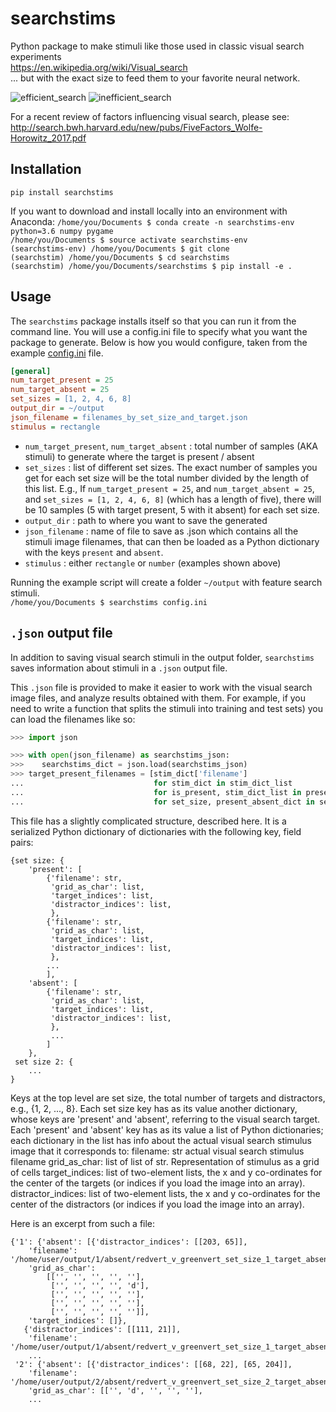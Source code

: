 # searchstims

Python package to make stimuli like those used in classic visual search experiments  
https://en.wikipedia.org/wiki/Visual_search  
... but with the exact size to feed them to your favorite neural network.

![efficient_search](doc/redvert_v_greenvert_set_size_4_target_present_55.png)
![inefficient_search](doc/two_v_five_set_size_6_target_present_78.png)

For a recent review of factors influencing visual search, please see:  
http://search.bwh.harvard.edu/new/pubs/FiveFactors_Wolfe-Horowitz_2017.pdf

## Installation
`pip install searchstims`

If you want to download and install locally into an environment with Anaconda:
`/home/you/Documents $ conda create -n searchstims-env python=3.6 numpy pygame`  
`/home/you/Documents $ source activate searchstims-env`  
`(searchstims-env) /home/you/Documents $ git clone`  
`(searchstim) /home/you/Documents $ cd searchstims`  
`(searchstim) /home/you/Documents/searchstims $ pip install -e .`  

## Usage
The `searchstims` package installs itself so that you can run it from the
command line. You will use a config.ini file to specify what you want the
package to generate. Below is how you would configure, 
taken from the example [config.ini](doc/configs/basic_config.ini) file.

```Ini
[general]
num_target_present = 25
num_target_absent = 25
set_sizes = [1, 2, 4, 6, 8]
output_dir = ~/output
json_filename = filenames_by_set_size_and_target.json
stimulus = rectangle
```

* `num_target_present`, `num_target_absent` : total number of samples (AKA stimuli) to generate where the target is present / absent
* `set_sizes` : list of different set sizes. The exact number of samples you get for each set size will be the total 
number divided by the length of this list. E.g., If `num_target_present = 25`, and `num_target_absent = 25`, and
`set_sizes = [1, 2, 4, 6, 8]` (which has a length of five), there will be 10 samples (5 with target present, 
5 with it absent) for each set size.
* `output_dir` : path to where you want to save the generated
* `json_filename` : name of file to save as .json which contains all the stimuli image filenames, that can 
then be loaded as a Python dictionary with the keys `present` and `absent`. 
* `stimulus` : either `rectangle` or `number` (examples shown above)

Running the example script will create a folder `~/output` with feature
search stimuli.  
`/home/you/Documents $ searchstims config.ini`

## `.json` output file
In addition to saving visual search stimuli in the output folder, `searchstims` 
saves information about stimuli in a `.json` output file. 

This `.json` file is provided to make it easier to work with the visual search 
image files, and analyze results obtained with them. 
For example, if you need to write a function that splits the stimuli into 
training and test sets) you can load the filenames like so:
```Python
>>> import json

>>> with open(json_filename) as searchstims_json:
>>>    searchstims_dict = json.load(searchstims_json)
>>> target_present_filenames = [stim_dict['filename']
...                             for stim_dict in stim_dict_list
...                             for is_present, stim_dict_list in present_absent_dict.items()
...                             for set_size, present_absent_dict in searchstims_dict.items()]
```

This file has a slightly complicated structure, described here. It is a 
serialized Python dictionary of dictionaries with the following key, field pairs:

    {set size: {
        'present': [
            {'filename': str,
             'grid_as_char': list,
             'target_indices': list,
             'distractor_indices': list,
             },
            {'filename': str,
             'grid_as_char': list,
             'target_indices': list,
             'distractor_indices': list,
             },
            ...             
            ],
        'absent': [
            {'filename': str,
             'grid_as_char': list,
             'target_indices': list,
             'distractor_indices': list,
             },
             ...
            ]
        },
     set size 2: {
        ...
    }

Keys at the top level are set size, the total number of targets and distractors, e.g.,
{1, 2, ..., 8}. Each set size key has as its value another dictionary,
whose keys are 'present' and 'absent', referring to the visual search target.
Each 'present' and 'absent' key has as its value a list of Python dictionaries;
each dictionary in the list has info about the actual visual search stimulus image
that it corresponds to:
    filename: str
        actual visual search stimulus filename
    grid_as_char: list
        of list of str. Representation of stimulus as a grid of
        cells
    target_indices: list
        of two-element lists, the x and y co-ordinates for the
        center of the targets (or indices if you load the image into
        an array).
    distractor_indices: list
        of two-element lists, the x and y co-ordinates for the
        center of the distractors (or indices if you load the image into
        an array).

Here is an excerpt from such a file:

    {'1': {'absent': [{'distractor_indices': [[203, 65]],
        'filename': '/home/user/output/1/absent/redvert_v_greenvert_set_size_1_target_absent_0.png',
        'grid_as_char':
            [['', '', '', '', ''],
             ['', '', '', '', 'd'],
             ['', '', '', '', ''],
             ['', '', '', '', ''],
             ['', '', '', '', '']],
        'target_indices': []},
       {'distractor_indices': [[111, 21]],
        'filename': '/home/user/output/1/absent/redvert_v_greenvert_set_size_1_target_absent_1.png',
        ...
     '2': {'absent': [{'distractor_indices': [[68, 22], [65, 204]],
        'filename': '/home/user/output/2/absent/redvert_v_greenvert_set_size_2_target_absent_0.png',
        'grid_as_char': [['', 'd', '', '', ''],
        ...
